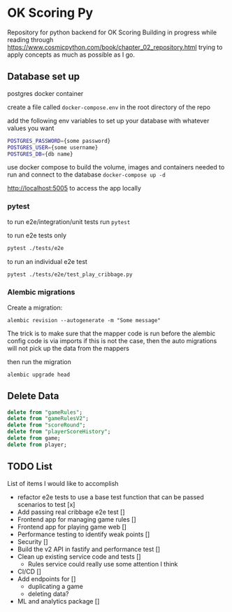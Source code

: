 # OK Scoring Py

Repository for python backend for OK Scoring
Building in progress while reading through <https://www.cosmicpython.com/book/chapter_02_repository.html>
trying to apply concepts as much as possible as I go.

## Database set up

postgres docker container

create a file called `docker-compose.env` in the root directory of the repo

add the following env variables to set up your database with whatever values you want

```bash
POSTGRES_PASSWORD={some password}
POSTGRES_USER={some username}
POSTGRES_DB={db name}
```

use docker compose to build the volume, images and containers needed to run and connect to the database
`docker-compose up -d`

<http://localhost:5005> to access the app locally

### pytest

to run e2e/integration/unit tests run `pytest`

to run e2e tests only
```bash
pytest ./tests/e2e
```

to run an individual e2e test

```bash
pytest ./tests/e2e/test_play_cribbage.py

```

### Alembic migrations

Create a migration:

`alembic revision --autogenerate -m "Some message"`

The trick is to make sure that the mapper code is run before the alembic config code is via imports
if this is not the case, then the auto migrations will not pick up the data from the mappers

then run the migration

`alembic upgrade head`

## Delete Data

```sql
delete from "gameRules";
delete from "gameRulesV2";
delete from "scoreRound";
delete from "playerScoreHistory";
delete from game;
delete from player;
```

## TODO List

List of items I would like to accomplish

  - refactor e2e tests to use a base test function that can be passed scenarios to test [x]
  - Add passing real cribbage e2e test []
  - Frontend app for managing game rules []
  - Frontend app for playing game web []
  - Performance testing to identify weak points []
  - Security []
  - Build the v2 API in fastify and performance test []
  - Clean up existing service code and tests []
    - Rules service could really use some attention I think
  - CI/CD []
  - Add endpoints for []
      - duplicating a game
      - deleting data?
  - ML and analytics package []


